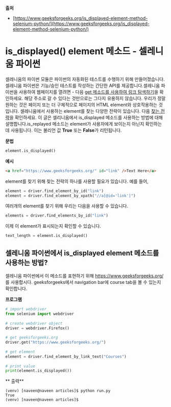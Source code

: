 **출처**

* [https://www.geeksforgeeks.org/is_displayed-element-method-selenium-python/](https://www.geeksforgeeks.org/is_displayed-element-method-selenium-python/)

# is_displayed() element 메소드 - 셀레니움 파이썬

셀레니움의 파이썬 모듈은 파이썬의 자동화된 테스트를 수행하기 위해 만들어졌습니다. 셀레니움 파이썬은 기능/승인 테스트를 작성하는 간단한 API를 제공합니다.셀레니움 파이썬을 사용하여 웹페이지를 열려면 - 다음 [get 메소드를 사용하여 링크 탐색하기](https://www.geeksforgeeks.org/navigating-links-using-get-method-selenium-python/)을 확인하세요. 해당 주소로 갈 수 있다는 것만으로는 그다지 유용하지 않습니다. 우리가 정말 원하는 것은 페이지 또는 더 구체적으로 페이지의 HTML element와 상호작용하는 것 입니다. 셀레니움에서 사용하는 element를 찾는 다양한 전략이 있습니다. 다음 [찾는 전략](https://www.geeksforgeeks.org/locator-strategies-selenium-python/)을 확인하세요. 이 글은 셀리니움에서 is_displayed 메소드를 사용하는 방법에 대해 설명합니다.is_replayed 메소드는 element가 사용자에게 보이는지 아닌지 확인하는 데 사용됩니다. 이는 불리언 값 **True** 또는 **False**가 리턴됩니다.

**문법**

```python
element.is_displayed()
```

**예시**

```HTML
<a href="https://www.geeksforgeeks.org/" id="link" />Text Here</a>
```

element를 찾기 위해 찾는 전략의 하나를 사용할 필요가 있습니다. 예를 들어,

```python
element = driver.find_element_by_id("link")
element = driver.find_element_by_xpath("//a[@id='link']")
```

여러개의 element를 찾기 위해 우리는 다음을 사용할 수 있습니다.

```python
elements = driver.find_elements_by_id("link")
```

이제 이 element가 표시되는지 확인할 수 있습니다.

```python
text_length = element.is_displayed()
```

## 셀레니움 파이썬에서 is_displayed element 메소드를 사용하는 방법?

셀레니움 파이썬에서 이 메소드를 표현하기 위해 https://www.geeksforgeeks.org/ 를 사용합시다. geeksforgeeks에서 navigation bar에 course tab을 볼 수 있는지 확인합니다.

**프로그램**

```python
# import webdriver
from selenium import webdriver
 
# create webdriver object
driver = webdriver.Firefox()
 
# get geeksforgeeks.org
driver.get("https://www.geeksforgeeks.org/")
 
# get element
element = driver.find_element_by_link_text("Courses")
 
# print value
print(element.is_displayed())
```

** 출력**

```shell
(venv) [naveen@naveen articles]$ python run.py
True
(venv) [naveen@naveen articles]$
```
